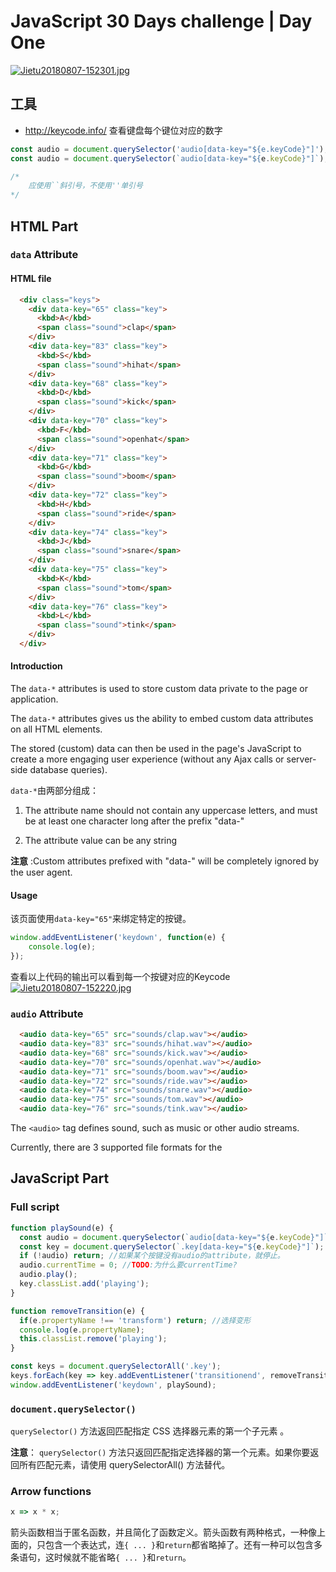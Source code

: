 # JavaScript 30 Days challenge | Day One

[![Jietu20180807-152301.jpg](https://i.loli.net/2018/08/07/5b6948e1dbf8c.jpg)](https://i.loli.net/2018/08/07/5b6948e1dbf8c.jpg)

## 工具

- http://keycode.info/ 查看键盘每个键位对应的数字

```js
const audio = document.querySelector('audio[data-key="${e.keyCode}"]'); //错误！
const audio = document.querySelector(`audio[data-key="${e.keyCode}"]`); //正确！

/*
	应使用``斜引号，不使用''单引号
*/
```

## HTML Part

### `data` Attribute

#### HTML file

```html
  <div class="keys">
    <div data-key="65" class="key">
      <kbd>A</kbd>
      <span class="sound">clap</span>
    </div>
    <div data-key="83" class="key">
      <kbd>S</kbd>
      <span class="sound">hihat</span>
    </div>
    <div data-key="68" class="key">
      <kbd>D</kbd>
      <span class="sound">kick</span>
    </div>
    <div data-key="70" class="key">
      <kbd>F</kbd>
      <span class="sound">openhat</span>
    </div>
    <div data-key="71" class="key">
      <kbd>G</kbd>
      <span class="sound">boom</span>
    </div>
    <div data-key="72" class="key">
      <kbd>H</kbd>
      <span class="sound">ride</span>
    </div>
    <div data-key="74" class="key">
      <kbd>J</kbd>
      <span class="sound">snare</span>
    </div>
    <div data-key="75" class="key">
      <kbd>K</kbd>
      <span class="sound">tom</span>
    </div>
    <div data-key="76" class="key">
      <kbd>L</kbd>
      <span class="sound">tink</span>
    </div>
  </div>

```

#### Introduction

The `data-*` attributes is used to store custom data private to the page or application.


The `data-*` attributes gives us the ability to embed custom data attributes on all HTML elements.

The stored (custom) data can then be used in the page's JavaScript to create a more engaging user experience (without any Ajax calls or server-side database queries).

`data-*`由两部分组成：

1. The attribute name should not contain any uppercase letters, and must be at least one character long after the prefix "data-"

2. The attribute value can be any string

**注意** :Custom attributes prefixed with "data-" will be completely ignored by the user agent.

#### Usage

该页面使用`data-key="65"`来绑定特定的按键。

```js
window.addEventListener('keydown', function(e) {
	console.log(e);
});

```

查看以上代码的输出可以看到每一个按键对应的Keycode
[![Jietu20180807-152220.jpg](https://i.loli.net/2018/08/07/5b6948dfdf067.jpg)](https://i.loli.net/2018/08/07/5b6948dfdf067.jpg)

### `audio` Attribute

```html
  <audio data-key="65" src="sounds/clap.wav"></audio>
  <audio data-key="83" src="sounds/hihat.wav"></audio>
  <audio data-key="68" src="sounds/kick.wav"></audio>
  <audio data-key="70" src="sounds/openhat.wav"></audio>
  <audio data-key="71" src="sounds/boom.wav"></audio>
  <audio data-key="72" src="sounds/ride.wav"></audio>
  <audio data-key="74" src="sounds/snare.wav"></audio>
  <audio data-key="75" src="sounds/tom.wav"></audio>
  <audio data-key="76" src="sounds/tink.wav"></audio>
```

The `<audio>` tag defines sound, such as music or other audio streams.

Currently, there are 3 supported file formats for the <audio> element: MP3, WAV, and OGG

## JavaScript Part

### Full script

```js
function playSound(e) {
  const audio = document.querySelector(`audio[data-key="${e.keyCode}"]`);
  const key = document.querySelector(`.key[data-key="${e.keyCode}"]`); 
  if (!audio) return; //如果某个按键没有audio的attribute，就停止。
  audio.currentTime = 0; //TODO:为什么要currentTime?
  audio.play();
  key.classList.add('playing');
}

function removeTransition(e) {
  if(e.propertyName !== 'transform') return; //选择变形
  console.log(e.propertyName);
  this.classList.remove('playing');
}

const keys = document.querySelectorAll('.key');
keys.forEach(key => key.addEventListener('transitionend', removeTransition));
window.addEventListener('keydown', playSound);
```

### `document.querySelector()`

`querySelector()` 方法返回匹配指定 CSS 选择器元素的第一个子元素 。

**注意**： `querySelector()` 方法只返回匹配指定选择器的第一个元素。如果你要返回所有匹配元素，请使用 querySelectorAll() 方法替代。

### Arrow functions

```js
x => x * x;
```

箭头函数相当于匿名函数，并且简化了函数定义。箭头函数有两种格式，一种像上面的，只包含一个表达式，连`{ ... }`和`return`都省略掉了。还有一种可以包含多条语句，这时候就不能省略`{ ... }`和`return`。


